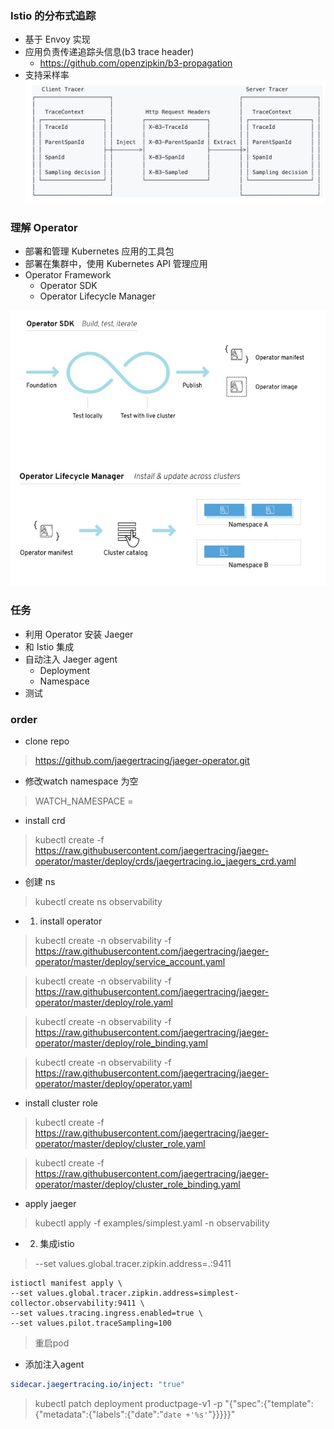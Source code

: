 ### Istio 的分布式追踪
- 基于 Envoy 实现
- 应用负责传递追踪头信息(b3 trace header)
  - https://github.com/openzipkin/b3-propagation 
- 支持采样率
![Istio的分布式追踪](image/Istio的分布式追踪.png)

### 理解 Operator
- 部署和管理 Kubernetes 应用的工具包
- 部署在集群中，使用 Kubernetes API 管理应用
- Operator Framework
  - Operator SDK
  - Operator Lifecycle Manager

![理解Operator](image/理解Operator.png)

### 任务
- 利用 Operator 安装 Jaeger
- 和 Istio 集成
- 自动注入 Jaeger agent
  - Deployment
  - Namespace 
- 测试

### order
- clone repo
> https://github.com/jaegertracing/jaeger-operator.git

- 修改watch namespace 为空
> WATCH_NAMESPACE =

- install crd
> kubectl create -f https://raw.githubusercontent.com/jaegertracing/jaeger-operator/master/deploy/crds/jaegertracing.io_jaegers_crd.yaml

- 创建 ns
> kubectl create ns observability

- 1. install operator
> kubectl create -n observability -f https://raw.githubusercontent.com/jaegertracing/jaeger-operator/master/deploy/service_account.yaml

> kubectl create -n observability -f https://raw.githubusercontent.com/jaegertracing/jaeger-operator/master/deploy/role.yaml

> kubectl create -n observability -f https://raw.githubusercontent.com/jaegertracing/jaeger-operator/master/deploy/role_binding.yaml

> kubectl create -n observability -f https://raw.githubusercontent.com/jaegertracing/jaeger-operator/master/deploy/operator.yaml

- install cluster role
> kubectl create -f https://raw.githubusercontent.com/jaegertracing/jaeger-operator/master/deploy/cluster_role.yaml

> kubectl create -f https://raw.githubusercontent.com/jaegertracing/jaeger-operator/master/deploy/cluster_role_binding.yaml

- apply jaeger
> kubectl apply -f examples/simplest.yaml -n observability

- 2. 集成istio
> --set values.global.tracer.zipkin.address=<jaeger-collector-service>.<jaeger-collector-namespace>:9411
```shell
istioctl manifest apply \
--set values.global.tracer.zipkin.address=simplest-collector.observability:9411 \
--set values.tracing.ingress.enabled=true \
--set values.pilot.traceSampling=100
```
> 重启pod

- 添加注入agent
```yaml
sidecar.jaegertracing.io/inject: "true"
```
> kubectl patch deployment productpage-v1 -p "{\"spec\":{\"template\":{\"metadata\":{\"labels\":{\"date\":\"`date +'%s'`\"}}}}}"



